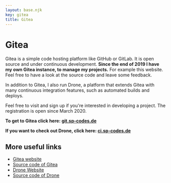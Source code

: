 ```yaml
---
layout: base.njk
key: gitea
title: Gitea
---
```

# <i class="i-gitea"></i> Gitea

Gitea is a simple code hosting platform like GitHub or GitLab. It is open source and under continuous development. __Since the end of 2019 I have my own Gitea instance, to manage my projects.__ For example this website. Feel free to have a look at the source code and leave some feedback.

In addition to Gitea, I also run Drone, a platform that extends Gitea with many continuous integration features, such as automated builds and deploys.

Feel free to visit and sign up if you're interested in developing a project. The registration is open since March 2020.

__To get to Gitea click here: [git.sp-codes.de](https://git.sp-codes.de)__

__If you want to check out Drone, click here:  [ci.sp-codes.de](https://ci.sp-codes.de)__

## More useful links

* [Gitea website](https://gitea.io/en-us/)
* [Source code of Gitea](https://github.com/go-gitea/gitea)
* [Drone Website](https://drone.io/)
* [Source code of Drone](https://github.com/drone/drone)
